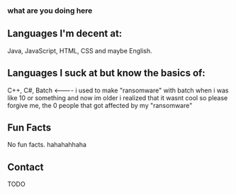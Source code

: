 ### what are you doing here

## Languages I'm decent at:

Java, JavaScript, HTML, CSS and maybe English.

## Languages I suck at but know the basics of:

C++, C#, Batch <---- i used to make "ransomware" with batch when i was like 10 or something and now im older i realized that it wasnt cool so please forgive me, the 0 people that got affected by my "ransomware"

## Fun Facts

No fun facts. hahahahhaha

## Contact

TODO
